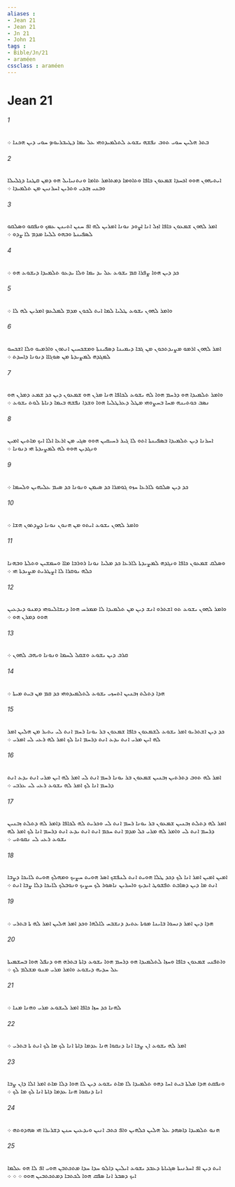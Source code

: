 ```yaml
---
aliases : 
- Jean 21
- Jean 21
- Jn 21
- John 21
tags : 
- Bible/Jn/21
- araméen
cssclass : araméen
---
```


# Jean 21

###### 1
ܒܬܪ ܗܠܝܢ ܚܘܝ ܬܘܒ ܢܦܫܗ ܝܫܘܥ ܠܬܠܡܝܕܘܗܝ ܥܠ ܝܡܐ ܕܛܝܒܪܝܘܤ ܚܘܝ ܕܝܢ ܗܟܢܐ ܀
###### 2
ܐܝܬܝܗܘܢ ܗܘܘ ܐܟܚܕܐ ܫܡܥܘܢ ܟܐܦܐ ܘܬܐܘܡܐ ܕܡܬܐܡܪ ܬܐܡܐ ܘܢܬܢܝܐܝܠ ܗܘ ܕܡܢ ܩܛܢܐ ܕܓܠܝܠܐ ܘܒܢܝ ܙܒܕܝ ܘܬܪܝܢ ܐܚܪܢܝܢ ܡܢ ܬܠܡܝܕܐ ܀
###### 3
ܐܡܪ ܠܗܘܢ ܫܡܥܘܢ ܟܐܦܐ ܐܙܠ ܐܢܐ ܐܨܘܕ ܢܘܢܐ ܐܡܪܝܢ ܠܗ ܐܦ ܚܢܢ ܐܬܝܢܢ ܥܡܟ ܘܢܦܩܘ ܘܤܠܩܘ ܠܤܦܝܢܬܐ ܘܒܗܘ ܠܠܝܐ ܡܕܡ ܠܐ ܨܕܘ ܀
###### 4
ܟܕ ܕܝܢ ܗܘܐ ܨܦܪܐ ܩܡ ܝܫܘܥ ܥܠ ܝܕ ܝܡܐ ܘܠܐ ܝܕܥܘ ܬܠܡܝܕܐ ܕܝܫܘܥ ܗܘ ܀
###### 5
ܘܐܡܪ ܠܗܘܢ ܝܫܘܥ ܛܠܝܐ ܠܡܐ ܐܝܬ ܠܟܘܢ ܡܕܡ ܠܡܠܥܤ ܐܡܪܝܢ ܠܗ ܠܐ ܀
###### 6
ܐܡܪ ܠܗܘܢ ܐܪܡܘ ܡܨܝܕܬܟܘܢ ܡܢ ܓܒܐ ܕܝܡܝܢܐ ܕܤܦܝܢܬܐ ܘܡܫܟܚܝܢ ܐܢܬܘܢ ܘܐܪܡܝܘ ܘܠܐ ܐܫܟܚܘ ܠܡܓܕܗ ܠܡܨܝܕܬܐ ܡܢ ܤܘܓܐܐ ܕܢܘܢܐ ܕܐܚܕܬ ܀
###### 7
ܘܐܡܪ ܬܠܡܝܕܐ ܗܘ ܕܪܚܡ ܗܘܐ ܠܗ ܝܫܘܥ ܠܟܐܦܐ ܗܢܐ ܡܪܢ ܗܘ ܫܡܥܘܢ ܕܝܢ ܟܕ ܫܡܥ ܕܡܪܢ ܗܘ ܢܤܒ ܟܘܬܝܢܗ ܡܚܐ ܒܚܨܘܗܝ ܡܛܠ ܕܥܪܛܠܝܐ ܗܘܐ ܘܫܕܐ ܢܦܫܗ ܒܝܡܐ ܕܢܐܬܐ ܠܘܬ ܝܫܘܥ ܀
###### 8
ܐܚܪܢܐ ܕܝܢ ܬܠܡܝܕܐ ܒܤܦܝܢܬܐ ܐܬܘ ܠܐ ܓܝܪ ܪܚܝܩܝܢ ܗܘܘ ܤܓܝ ܡܢ ܐܪܥܐ ܐܠܐ ܐܝܟ ܡܐܬܝܢ ܐܡܝܢ ܘܢܓܕܝܢ ܗܘܘ ܠܗ ܠܡܨܝܕܬܐ ܗܝ ܕܢܘܢܐ ܀
###### 9
ܟܕ ܕܝܢ ܤܠܩܘ ܠܐܪܥܐ ܚܙܘ ܓܘܡܪܐ ܟܕ ܤܝܡܢ ܘܢܘܢܐ ܟܕ ܤܝܡ ܥܠܝܗܝܢ ܘܠܚܡܐ ܀
###### 10
ܘܐܡܪ ܠܗܘܢ ܝܫܘܥ ܐܝܬܘ ܡܢ ܗܢܘܢ ܢܘܢܐ ܕܨܕܬܘܢ ܗܫܐ ܀
###### 11
ܘܤܠܩ ܫܡܥܘܢ ܟܐܦܐ ܘܢܓܕܗ ܠܡܨܝܕܬܐ ܠܐܪܥܐ ܟܕ ܡܠܝܐ ܢܘܢܐ ܪܘܪܒܐ ܡܐܐ ܘܚܡܫܝܢ ܘܬܠܬܐ ܘܒܗܢܐ ܟܠܗ ܝܘܩܪܐ ܠܐ ܐܨܛܪܝܬ ܡܨܝܕܬܐ ܗܝ ܀
###### 12
ܘܐܡܪ ܠܗܘܢ ܝܫܘܥ ܬܘ ܐܫܬܪܘ ܐܢܫ ܕܝܢ ܡܢ ܬܠܡܝܕܐ ܠܐ ܡܡܪܚ ܗܘܐ ܕܢܫܐܠܝܘܗܝ ܕܡܢܘ ܕܝܕܥܝܢ ܗܘܘ ܕܡܪܢ ܗܘ ܀
###### 13
ܩܪܒ ܕܝܢ ܝܫܘܥ ܘܫܩܠ ܠܚܡܐ ܘܢܘܢܐ ܘܝܗܒ ܠܗܘܢ ܀
###### 14
ܗܕܐ ܕܬܠܬ ܙܒܢܝܢ ܐܬܚܙܝ ܝܫܘܥ ܠܬܠܡܝܕܘܗܝ ܟܕ ܩܡ ܡܢ ܒܝܬ ܡܝܬܐ ܀
###### 15
ܟܕ ܕܝܢ ܐܫܬܪܝܘ ܐܡܪ ܝܫܘܥ ܠܫܡܥܘܢ ܟܐܦܐ ܫܡܥܘܢ ܒܪ ܝܘܢܐ ܪܚܡ ܐܢܬ ܠܝ ܝܬܝܪ ܡܢ ܗܠܝܢ ܐܡܪ ܠܗ ܐܝܢ ܡܪܝ ܐܢܬ ܝܕܥ ܐܢܬ ܕܪܚܡ ܐܢܐ ܠܟ ܐܡܪ ܠܗ ܪܥܝ ܠܝ ܐܡܪܝ ܀
###### 16
ܐܡܪ ܠܗ ܬܘܒ ܕܬܪܬܝܢ ܙܒܢܝܢ ܫܡܥܘܢ ܒܪ ܝܘܢܐ ܪܚܡ ܐܢܬ ܠܝ ܐܡܪ ܠܗ ܐܝܢ ܡܪܝ ܐܢܬ ܝܕܥ ܐܢܬ ܕܪܚܡ ܐܢܐ ܠܟ ܐܡܪ ܠܗ ܝܫܘܥ ܪܥܝ ܠܝ ܥܪܒܝ ܀
###### 17
ܐܡܪ ܠܗ ܕܬܠܬ ܙܒܢܝܢ ܫܡܥܘܢ ܒܪ ܝܘܢܐ ܪܚܡ ܐܢܬ ܠܝ ܘܟܪܝܬ ܠܗ ܠܟܐܦܐ ܕܐܡܪ ܠܗ ܕܬܠܬ ܙܒܢܝܢ ܕܪܚܡ ܐܢܬ ܠܝ ܘܐܡܪ ܠܗ ܡܪܝ ܟܠ ܡܕܡ ܐܢܬ ܚܟܡ ܐܢܬ ܐܢܬ ܝܕܥ ܐܢܬ ܕܪܚܡ ܐܢܐ ܠܟ ܐܡܪ ܠܗ ܝܫܘܥ ܪܥܝ ܠܝ ܢܩܘܬܝ ܀
###### 18
ܐܡܝܢ ܐܡܝܢ ܐܡܪ ܐܢܐ ܠܟ ܕܟܕ ܛܠܐ ܗܘܝܬ ܐܢܬ ܠܢܦܫܟ ܐܤܪ ܗܘܝܬ ܚܨܝܟ ܘܡܗܠܟ ܗܘܝܬ ܠܐܝܟܐ ܕܨܒܐ ܐܢܬ ܡܐ ܕܝܢ ܕܤܐܒܬ ܬܦܫܘܛ ܐܝܕܝܟ ܘܐܚܪܝܢ ܢܐܤܘܪ ܠܟ ܚܨܝܟ ܘܢܘܒܠܟ ܠܐܝܟܐ ܕܠܐ ܨܒܐ ܐܢܬ ܀
###### 19
ܗܕܐ ܕܝܢ ܐܡܪ ܕܢܚܘܐ ܒܐܝܢܐ ܡܘܬܐ ܥܬܝܕ ܕܢܫܒܚ ܠܐܠܗܐ ܘܟܕ ܐܡܪ ܗܠܝܢ ܐܡܪ ܠܗ ܬܐ ܒܬܪܝ ܀
###### 20
ܘܐܬܦܢܝ ܫܡܥܘܢ ܟܐܦܐ ܘܚܙܐ ܠܬܠܡܝܕܐ ܗܘ ܕܪܚܡ ܗܘܐ ܝܫܘܥ ܕܐܬܐ ܒܬܪܗ ܗܘ ܕܢܦܠ ܗܘܐ ܒܚܫܡܝܬܐ ܥܠ ܚܕܝܗ ܕܝܫܘܥ ܘܐܡܪ ܡܪܝ ܡܢܘ ܡܫܠܡ ܠܟ ܀
###### 21
ܠܗܢܐ ܟܕ ܚܙܐ ܟܐܦܐ ܐܡܪ ܠܝܫܘܥ ܡܪܝ ܘܗܢܐ ܡܢܐ ܀
###### 22
ܐܡܪ ܠܗ ܝܫܘܥ ܐܢ ܨܒܐ ܐܢܐ ܕܢܩܘܐ ܗܢܐ ܥܕܡܐ ܕܐܬܐ ܐܢܐ ܠܟ ܡܐ ܠܟ ܐܢܬ ܬܐ ܒܬܪܝ ܀
###### 23
ܘܢܦܩܬ ܗܕܐ ܡܠܬܐ ܒܝܬ ܐܚܐ ܕܗܘ ܬܠܡܝܕܐ ܠܐ ܡܐܬ ܝܫܘܥ ܕܝܢ ܠܐ ܗܘܐ ܕܠܐ ܡܐܬ ܐܡܪ ܐܠܐ ܕܐܢ ܨܒܐ ܐܢܐ ܕܢܩܘܐ ܗܢܐ ܥܕܡܐ ܕܐܬܐ ܐܢܐ ܠܟ ܡܐ ܠܟ ܀
###### 24
ܗܢܘ ܬܠܡܝܕܐ ܕܐܤܗܕ ܥܠ ܗܠܝܢ ܟܠܗܝܢ ܘܐܦ ܟܬܒ ܐܢܝܢ ܘܝܕܥܝܢ ܚܢܢ ܕܫܪܝܪܐ ܗܝ ܤܗܕܘܬܗ ܀
###### 25
ܐܝܬ ܕܝܢ ܐܦ ܐܚܪܢܝܬܐ ܤܓܝܐܬܐ ܕܥܒܕ ܝܫܘܥ ܐܝܠܝܢ ܕܐܠܘ ܚܕܐ ܚܕܐ ܡܬܟܬܒܢ ܗܘܝ ܐܦ ܠܐ ܗܘ ܥܠܡܐ ܐܝܟ ܕܤܒܪ ܐܢܐ ܤܦܩ ܗܘܐ ܠܟܬܒܐ ܕܡܬܟܬܒܝܢ ܗܘܘ ܀ ܀ ܀
